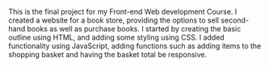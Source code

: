 This is the final project for my Front-end Web development Course. I created a website for a book store, providing the options to sell second-hand books as well as purchase books. 
I started by creating the basic outline using HTML, and adding some styling using CSS. 
I added functionality using JavaScript, adding functions such as adding items to the shopping basket and having the basket total be responsive. 
 
